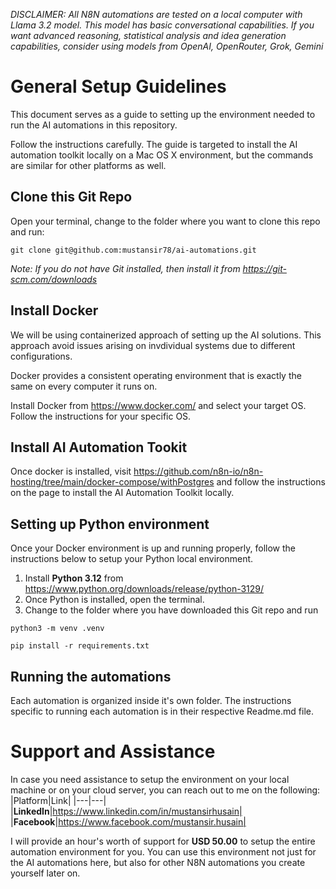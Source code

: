 *DISCLAIMER: All N8N automations are tested on a local computer with Llama 3.2 model. This model has basic conversational capabilities. If you want advanced reasoning, statistical analysis and idea generation capabilities, consider using models from OpenAI, OpenRouter, Grok, Gemini*

# General Setup Guidelines

This document serves as a guide to setting up the environment needed to run the AI automations in this repository.

Follow the instructions carefully. The guide is targeted to install the AI automation toolkit locally on a Mac OS X environment, but the commands are similar for other platforms as well.

## Clone this Git Repo
Open your terminal, change to the folder where you want to clone this repo and run:
```
git clone git@github.com:mustansir78/ai-automations.git
```
*Note: If you do not have Git installed, then install it from https://git-scm.com/downloads*

## Install Docker
We will be using containerized approach of setting up the AI solutions. This approach avoid issues arising on invdividual systems due to different configurations.

Docker provides a consistent operating environment that is exactly the same on every computer it runs on.

Install Docker from https://www.docker.com/ and select your target OS.
Follow the instructions for your specific OS.

## Install AI Automation Tookit
Once docker is installed, visit https://github.com/n8n-io/n8n-hosting/tree/main/docker-compose/withPostgres and follow the instructions on the page to install the AI Automation Toolkit locally.

## Setting up Python environment
Once your Docker environment is up and running properly, follow the instructions below to setup your Python local environment.

1. Install **Python 3.12** from https://www.python.org/downloads/release/python-3129/
2. Once Python is installed, open the terminal.
3. Change to the folder where you have downloaded this Git repo and run
```
python3 -m venv .venv

pip install -r requirements.txt
```


## Running the automations
Each automation is organized inside it's own folder. The instructions specific to running each automation is in their respective Readme.md file.

# Support and Assistance
In case you need assistance to setup the environment on your local machine or on your cloud server, you can reach out to me on the following:
|Platform|Link|
|---|---|
|**LinkedIn**|https://www.linkedin.com/in/mustansirhusain|
|**Facebook**|https://www.facebook.com/mustansir.husain|

I will provide an hour's worth of support for **USD 50.00** to setup the entire automation environment for you. You can use this environment not just for the AI automations here, but also for other N8N automations you create yourself later on.